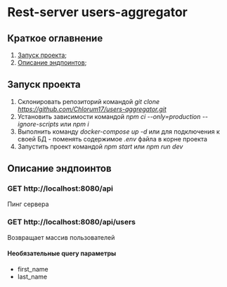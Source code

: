 # Rest-server users-aggregator

## Краткое оглавнение

1. [Запуск проекта](#запуск-проекта);
2. [Описание эндпоинтов](#описание-эндпоинтов);

## Запуск проекта

1. Склонировать репозиторий командой _git clone https://github.com/Chlorum17/users-aggregator.git_
2. Установить зависимости командой _npm ci --only=production --ignore-scripts_ или _npm i_
3. Выполнить команду _docker-compose up -d_ или для подключения к своей БД - поменять содержимое _.env_ файла в корне проекта
4. Запустить проект командой _npm start_ или _npm run dev_

## Описание эндпоинтов

### GET http://localhost:8080/api

Пинг сервера

### GET http://localhost:8080/api/users

Возвращает массив пользователей

#### Необязательные query параметры

- first_name
- last_name
